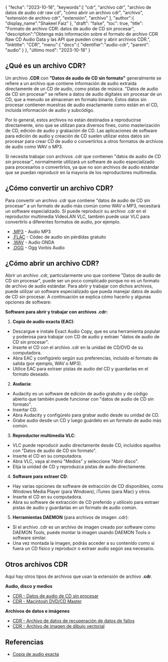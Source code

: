 {
"fecha": "2023-10-18",
   "keywords":[
"cdr",
"archivo cdr",
"archivo de datos de audio cdr raw cd",
"cómo abrir un archivo cdr",
"archivo",
"extensión de archivo cdr",
"extensión",
"archivo"
],
   "author":{
"display_name":"Shakeel Faiz"
},
"draft": "false",
"toc": true,
"title": "Formato de archivo CDR: datos de audio de CD sin procesar",
   "description":"Obtenga más información sobre el formato de archivo CDR Raw CD Audio Data y las API que pueden crear y abrir archivos CDR.",
"linktitle": "CDR",
   "menu":{
      "docs":{
         "identifier":"audio-cdr",
"parent": "audio"
}
},
"último mod": "2023-10-18"
}

## ¿Qué es un archivo CDR?

Un archivo **.CDR** con **"Datos de audio de CD sin formato"** generalmente se refiere a un archivo que contiene información de audio extraída directamente de un CD de audio, como pistas de música. "Datos de audio de CD sin procesar" se refiere a datos de audio digitales sin procesar de un CD, que a menudo se almacenan en formato binario. Estos datos sin procesar contienen muestras de audio exactamente como están en el CD, incluida información de audio y subcódigo.

Por lo general, estos archivos no están destinados a reproducirse directamente, sino que se utilizan para diversos fines, como masterización de CD, edición de audio y grabación de CD. Las aplicaciones de software para edición de audio y creación de CD suelen utilizar estos datos sin procesar para crear CD de audio o convertirlos a otros formatos de archivos de audio como WAV o MP3.

Si necesita trabajar con archivos .cdr que contienen "datos de audio de CD sin procesar", normalmente utilizará un software de audio especializado para procesarlos o convertirlos, ya que no son archivos de audio estándar que se puedan reproducir en la mayoría de los reproductores multimedia.

## ¿Cómo convertir un archivo CDR?

Para convertir un archivo .cdr que contiene "datos de audio de CD sin procesar" a un formato de audio más común como WAV o MP3, necesitará un software especializado. Si puede reproducir su archivo .cdr en el reproductor multimedia VideoLAN VLC, también puede usar VLC para convertirlo a diferentes formatos de audio, por ejemplo.

- [.MP3](/es/audio/mp3/) - Audio MP3
- [.FLAC](/es/audio/flac/) - Códec de audio sin pérdidas gratuito
- [.WAV](/es/audio/wav/) - Audio ONDA
- [.OGG](/es/audio/ogg/) - Ogg Vorbis Audio

## ¿Cómo abrir un archivo CDR?

Abrir un archivo .cdr, particularmente uno que contiene "Datos de audio de CD sin procesar", puede ser un poco complicado porque no es un formato de archivo de audio estándar. Para abrir y trabajar con dichos archivos, puede utilizar un software especializado que pueda manejar datos de audio de CD sin procesar. A continuación se explica cómo hacerlo y algunas opciones de software:

**Software para abrir y trabajar con archivos .cdr:**

1. **Copia de audio exacta (EAC)**:
    





- Descargue e instale Exact Audio Copy, que es una herramienta popular y poderosa para trabajar con CD de audio y extraer "datos de audio de CD sin procesar".
- Inserte el CD con el archivo .cdr en la unidad de CD/DVD de su computadora.
- Abra EAC y configúrelo según sus preferencias, incluido el formato de salida (por ejemplo, WAV o MP3).
- Utilice EAC para extraer pistas de audio del CD y guardarlas en el formato deseado.
2. **Audacia**:
    





- Audacity es un software de edición de audio gratuito y de código abierto que también puede funcionar con "datos de audio de CD sin formato".
- Insertar CD.
- Abra Audacity y configúrelo para grabar audio desde su unidad de CD.
- Grabe audio desde un CD y luego guárdelo en un formato de audio más común.
3. **Reproductor multimedia VLC**:
    





- VLC puede reproducir audio directamente desde CD, incluidos aquellos con "Datos de audio de CD sin formato".
- Inserte el CD en su computadora.
- Abra VLC, vaya al menú "Medios" y seleccione "Abrir disco".
- Elija la unidad de CD y reproduzca pistas de audio directamente.
4. **Software para extraer CD**:
    





- Hay varias opciones de software de extracción de CD disponibles, como Windows Media Player (para Windows), iTunes (para Mac) y otros.
- Inserte el CD en su computadora.
- Abra su software de extracción de CD preferido y utilícelo para extraer pistas de audio y guardarlas en un formato de audio común.
5. **Herramientas DAEMON** (para archivos de imagen .cdr):
    





- Si el archivo .cdr es un archivo de imagen creado por software como DAEMON Tools, puede montar la imagen usando DAEMON Tools o software similar.
- Una vez montada la imagen, podrás acceder a su contenido como si fuera un CD físico y reproducir o extraer audio según sea necesario.

## Otros archivos CDR

Aquí hay otros tipos de archivos que usan la extensión de archivo **.cdr**.

**Audio, disco y medios**
- [CDR - Datos de audio de CD sin procesar](/es/audio/cdr/)
- [CDR - Macintosh DVD/CD Master](/es/disc-and-media/cdr/)

**Archivos de datos e imágenes**
- [CDR - Archivo de datos de recuperación de datos de fallos](/es/data/cdr-crash/)
- [CDR - Archivo de imagen de dibujo vectorial](/es/image/cdr/)

## Referencias
* [Copia de audio exacta](https://en.wikipedia.org/wiki/Exact_Audio_Copy)

